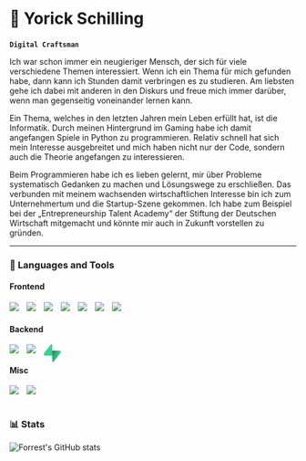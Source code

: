 # 🐺 Yorick Schilling

**`Digital Craftsman`**

Ich war schon immer ein neugieriger Mensch, der sich für viele verschiedene Themen interessiert. Wenn ich ein Thema für mich gefunden habe, dann kann ich Stunden damit verbringen es zu studieren. Am liebsten gehe ich dabei mit anderen in den Diskurs und freue mich immer darüber, wenn man gegenseitig voneinander lernen kann.

Ein Thema, welches in den letzten Jahren mein Leben erfüllt hat, ist die Informatik. Durch meinen Hintergrund im Gaming habe ich damit angefangen Spiele in Python zu programmieren. Relativ schnell hat sich mein Interesse ausgebreitet und mich haben nicht nur der Code, sondern auch die Theorie angefangen zu interessieren.

Beim Programmieren habe ich es lieben gelernt, mir über Probleme systematisch Gedanken zu machen und Lösungswege zu erschließen. Das verbunden mit meinem wachsenden wirtschaftlichen Interesse bin ich zum Unternehmertum und die Startup-Szene gekommen. Ich habe zum Beispiel bei der „Entrepreneurship Talent Academy“ der Stiftung der Deutschen Wirtschaft mitgemacht und könnte mir auch in Zukunft vorstellen zu gründen.

---

### 🧰 Languages and Tools

#### Frontend

<img align="left" width="30px" src="https://cdn.jsdelivr.net/gh/devicons/devicon/icons/html5/html5-original.svg" />
<img align="left" width="30px" src="https://cdn.jsdelivr.net/gh/devicons/devicon/icons/css3/css3-original.svg" />
<img align="left" width="30px" src="https://cdn.jsdelivr.net/gh/devicons/devicon/icons/tailwindcss/tailwindcss-plain.svg" />
<img align="left" width="30px" src="https://cdn.jsdelivr.net/gh/devicons/devicon/icons/javascript/javascript-original.svg" />
<img src="https://cdn.jsdelivr.net/gh/devicons/devicon/icons/vuejs/vuejs-original-wordmark.svg" />

<img align="left" width="30px" src="https://cdn.jsdelivr.net/gh/devicons/devicon/icons/dart/dart-original.svg" />
<img align="left" width="30px" src="https://cdn.jsdelivr.net/gh/devicons/devicon/icons/flutter/flutter-original.svg" />
<br/>

#### Backend

<img align="left" width="30px" src="https://cdn.jsdelivr.net/gh/devicons/devicon/icons/python/python-original.svg" />
<img align="left" width="30px" src="https://cdn.jsdelivr.net/gh/devicons/devicon/icons/rust/rust-plain.svg" />
<img align="left" width="30px" src="/media/supabase-logo-icon.png" />
<br/>

#### Misc

<img align="left" width="30px" src="https://cdn.jsdelivr.net/gh/devicons/devicon/icons/git/git-original.svg" />
<img align="left" width="30px" src="https://cdn.jsdelivr.net/gh/devicons/devicon/icons/linux/linux-original.svg" />
<br/>

#

### 📊 Stats

![Forrest's GitHub stats](https://github-readme-stats.vercel.app/api?username=YSchilling&show_icons=true&theme=gruvbox)

<!-- ![GitHub Streak](https://streak-stats.demolab.com?user=ForrestKnight&theme=gruvbox&border_radius=4.5) -->

#

<!--
<details>
    <summary><h3>👨‍💻My Coding Journey</h3></summary>
</details>
 -->
